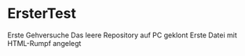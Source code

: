 # ErsterTest
Erste Gehversuche
Das leere Repository auf PC geklont
Erste Datei mit HTML-Rumpf angelegt
